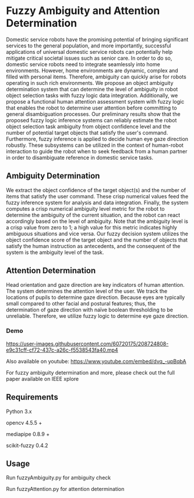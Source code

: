 # Fuzzy Ambiguity and Attention Determination
Domestic service robots have the promising potential of bringing significant services to the general population, and more importantly, successful applications of universal domestic service robots can potentially help mitigate critical societal issues such as senior care. In order to do so, domestic service robots need to integrate seamlessly into home environments. However, home environments are dynamic, complex and filled with personal items. Therefore, ambiguity can quickly arise for robots operating in such rich environments. We propose an object ambiguity determination system that can determine the level of ambiguity in robot object selection tasks with fuzzy logic data integration. Additionally, we propose a functional human attention assessment system with fuzzy logic that enables the robot to determine user attention before committing to general disambiguation processes. Our preliminary results show that the proposed fuzzy logic inference systems can reliably estimate the robot object selection task ambiguity from object confidence level and the number of potential target objects that satisfy the user's command. Furthermore, fuzzy inference is applied to decide human eye gaze direction robustly. These subsystems can be utilized in the context of human-robot interaction to guide the robot when to seek feedback from a human partner in order to disambiguate reference in domestic service tasks.

## Ambiguity Determination
 We extract the object confidence of the target object(s) and the number of items that satisfy the user command. These crisp numerical values feed the fuzzy inference system for analysis and data integration. Finally, the system computes a crisp numerical ambiguity level metric for the robot to determine the ambiguity of the current situation, and the robot can react accordingly based on the level of ambiguity. Note that the ambiguity level is a crisp value from zero to 1; a high value for this metric indicates highly ambiguous situations and vice versa. Our fuzzy decision system utilizes the object confidence score of the target object and the number of objects that satisfy the human instruction as antecedents, and the consequent of the system is the ambiguity level of the task.

## Attention Determination
Head orientation and gaze direction are key indicators of human attention. The system determines the attention level of the user. We track the locations of pupils to determine gaze direction. Because eyes are typically small compared to other facial and postural features; thus, the determination of gaze direction with naïve boolean thresholding to be unreliable. Therefore, we utilize fuzzy logic to determine eye gaze direction. 

### Demo

https://user-images.githubusercontent.com/60720175/208724808-e9c31cff-cf72-437c-a26c-f5538543fa40.mp4

Also available on youtube:
https://www.youtube.com/embed/dvq_-upBqbA

For fuzzy ambiguity determination and more, please check out the full paper available on IEEE xplore 

## Requirements
Python 3.x

opencv 4.5.5 +

mediapipe 0.8.9 +

scikit-fuzzy 0.4.2


## Usage
Run fuzzyAmbiguity.py for ambiguity check

Run fuzzyAttention.py for attention determination
